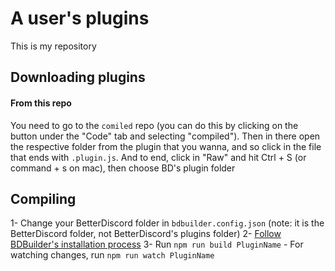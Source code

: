 # A user's plugins
This is my repository

## Downloading plugins
#### From this repo
You need to go to the `comiled` repo (you can do this by clicking on the button under the "Code" tab and selecting "compiled"). Then in there open the respective folder from the plugin that you wanna, and so click in the file that ends with `.plugin.js`. And to end, click in "Raw" and hit Ctrl + S (or command + s on mac), then choose BD's plugin folder

## Compiling
1- Change your BetterDiscord folder in `bdbuilder.config.json` (note: it is the BetterDiscord folder, not BetterDiscord's plugins folder)
2- [Follow BDBuilder's installation process](https://github.com/BetterDiscordBuilder/bdbuilder#installation)
3- Run `npm run build PluginName`
    - For watching changes, run `npm run watch PluginName`
